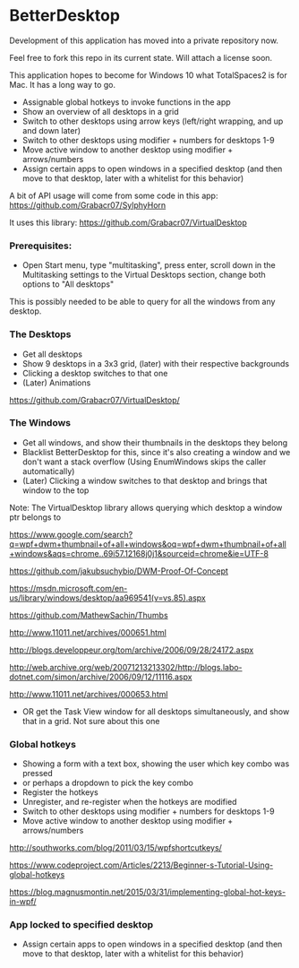 # BetterDesktop

Development of this application has moved into a private repository now. 

Feel free to fork this repo in its current state. Will attach a license soon.

This application hopes to become for Windows 10 what TotalSpaces2 is for Mac. It has a long way to go.

- Assignable global hotkeys to invoke functions in the app
- Show an overview of all desktops in a grid
- Switch to other desktops using arrow keys (left/right wrapping, and up and down later)
- Switch to other desktops using modifier + numbers for desktops 1-9
- Move active window to another desktop using modifier + arrows/numbers
- Assign certain apps to open windows in a specified desktop (and then move to that desktop, later with a whitelist for this behavior)


A bit of API usage will come from some code in this app:
https://github.com/Grabacr07/SylphyHorn

It uses this library:
https://github.com/Grabacr07/VirtualDesktop


### Prerequisites:

- Open Start menu, type "multitasking", press enter, scroll down in the Multitasking settings to the Virtual Desktops section, change both options to "All desktops"

This is possibly needed to be able to query for all the windows from any desktop.

### The Desktops

- Get all desktops
- Show 9 desktops in a 3x3 grid, (later) with their respective backgrounds
- Clicking a desktop switches to that one
- (Later) Animations

https://github.com/Grabacr07/VirtualDesktop/

### The Windows

- Get all windows, and show their thumbnails in the desktops they belong
- Blacklist BetterDesktop for this, since it's also creating a window and we don't want a stack overflow (Using EnumWindows skips the caller automatically)
- (Later) Clicking a window switches to that desktop and brings that window to the top

Note: The VirtualDesktop library allows querying which desktop a window ptr belongs to

https://www.google.com/search?q=wpf+dwm+thumbnail+of+all+windows&oq=wpf+dwm+thumbnail+of+all+windows&aqs=chrome..69i57.12168j0j1&sourceid=chrome&ie=UTF-8

https://github.com/jakubsuchybio/DWM-Proof-Of-Concept

https://msdn.microsoft.com/en-us/library/windows/desktop/aa969541(v=vs.85).aspx

https://github.com/MathewSachin/Thumbs

http://www.11011.net/archives/000651.html

http://blogs.developpeur.org/tom/archive/2006/09/28/24172.aspx

http://web.archive.org/web/20071213213302/http://blogs.labo-dotnet.com/simon/archive/2006/09/12/11116.aspx

http://www.11011.net/archives/000653.html

- OR get the Task View window for all desktops simultaneously, and show that in a grid. Not sure about this one

### Global hotkeys

- Showing a form with a text box, showing the user which key combo was pressed
- or perhaps a dropdown to pick the key combo
- Register the hotkeys
- Unregister, and re-register when the hotkeys are modified
- Switch to other desktops using modifier + numbers for desktops 1-9
- Move active window to another desktop using modifier + arrows/numbers

http://southworks.com/blog/2011/03/15/wpfshortcutkeys/

https://www.codeproject.com/Articles/2213/Beginner-s-Tutorial-Using-global-hotkeys

https://blog.magnusmontin.net/2015/03/31/implementing-global-hot-keys-in-wpf/

### App locked to specified desktop

- Assign certain apps to open windows in a specified desktop (and then move to that desktop, later with a whitelist for this behavior)

